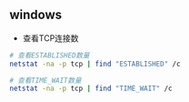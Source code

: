 ## windows

- 查看TCP连接数
```bash
# 查看ESTABLISHED数量
netstat -na -p tcp | find "ESTABLISHED" /c

# 查看TIME_WAIT数量
netstat -na -p tcp | find "TIME_WAIT" /c
```